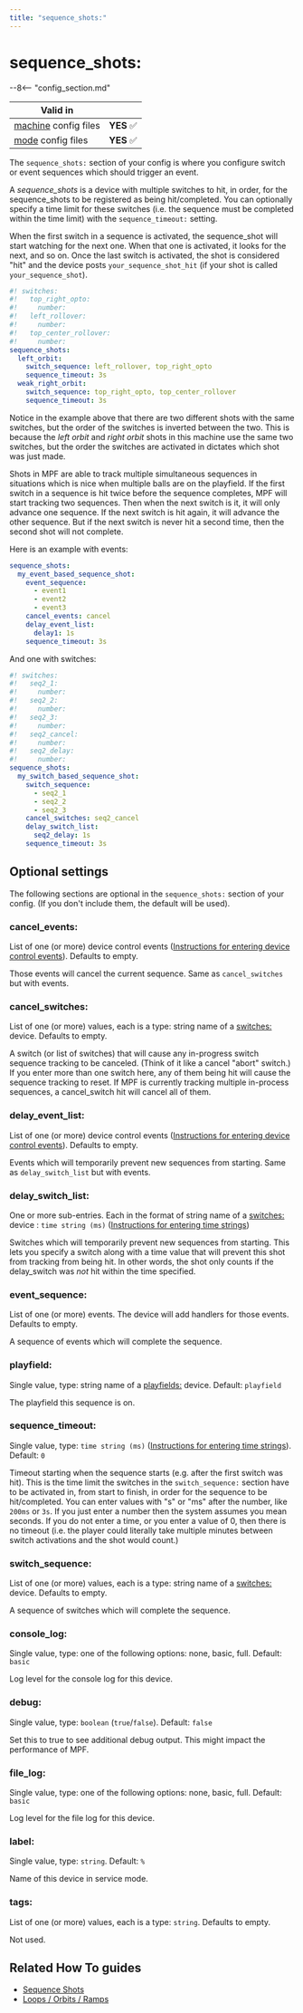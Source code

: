 ```yaml
---
title: "sequence_shots:"
---
```


# sequence_shots:


--8<-- "config_section.md"

| Valid in | |
|-----|:----:|
|[machine](instructions/machine_config.md) config files |**YES** :white_check_mark:|
|[mode](instructions/mode_config.md) config files|**YES** :white_check_mark:|

The `sequence_shots:` section of your config is where you configure
switch or event sequences which should trigger an event.

A *sequence_shots* is a device with multiple switches to hit, in order,
for the sequence_shots to be registered as being hit/completed. You can
optionally specify a time limit for these switches (i.e. the sequence
must be completed within the time limit) with the `sequence_timeout:`
setting.

When the first switch in a sequence is activated, the sequence_shot will
start watching for the next one. When that one is activated, it looks
for the next, and so on. Once the last switch is activated, the shot is
considered "hit" and the device posts `your_sequence_shot_hit` (if
your shot is called `your_sequence_shot`).

``` yaml
#! switches:
#!   top_right_opto:
#!     number:
#!   left_rollover:
#!     number:
#!   top_center_rollover:
#!     number:
sequence_shots:
  left_orbit:
    switch_sequence: left_rollover, top_right_opto
    sequence_timeout: 3s
  weak_right_orbit:
    switch_sequence: top_right_opto, top_center_rollover
    sequence_timeout: 3s
```

Notice in the example above that there are two different shots with the
same switches, but the order of the switches is inverted between the
two. This is because the *left orbit* and *right orbit* shots in this
machine use the same two switches, but the order the switches are
activated in dictates which shot was just made.

Shots in MPF are able to track multiple simultaneous sequences in
situations which is nice when multiple balls are on the playfield. If
the first switch in a sequence is hit twice before the sequence
completes, MPF will start tracking two sequences. Then when the next
switch is it, it will only advance one sequence. If the next switch is
hit again, it will advance the other sequence. But if the next switch is
never hit a second time, then the second shot will not complete.

Here is an example with events:

``` yaml
sequence_shots:
  my_event_based_sequence_shot:
    event_sequence:
      - event1
      - event2
      - event3
    cancel_events: cancel
    delay_event_list:
      delay1: 1s
    sequence_timeout: 3s
```

And one with switches:

``` yaml
#! switches:
#!   seq2_1:
#!     number:
#!   seq2_2:
#!     number:
#!   seq2_3:
#!     number:
#!   seq2_cancel:
#!     number:
#!   seq2_delay:
#!     number:
sequence_shots:
  my_switch_based_sequence_shot:
    switch_sequence:
      - seq2_1
      - seq2_2
      - seq2_3
    cancel_switches: seq2_cancel
    delay_switch_list:
      seq2_delay: 1s
    sequence_timeout: 3s
```

## Optional settings

The following sections are optional in the `sequence_shots:` section of
your config. (If you don't include them, the default will be used).

### cancel_events:

List of one (or more) device control events
([Instructions for entering device control events](instructions/device_control_events.md)). Defaults to empty.

Those events will cancel the current sequence. Same as `cancel_switches`
but with events.

### cancel_switches:

List of one (or more) values, each is a type: string name of a
[switches:](switches.md) device. Defaults to
empty.

A switch (or list of switches) that will cause any in-progress switch
sequence tracking to be canceled. (Think of it like a cancel "abort"
switch.) If you enter more than one switch here, any of them being hit
will cause the sequence tracking to reset. If MPF is currently tracking
multiple in-process sequences, a cancel_switch hit will cancel all of
them.

### delay_event_list:

List of one (or more) device control events
([Instructions for entering device control events](instructions/device_control_events.md)). Defaults to empty.

Events which will temporarily prevent new sequences from starting. Same
as `delay_switch_list` but with events.

### delay_switch_list:

One or more sub-entries. Each in the format of string name of a
[switches:](switches.md) device :
`time string (ms)`
([Instructions for entering time strings](instructions/time_strings.md))

Switches which will temporarily prevent new sequences from starting.
This lets you specify a switch along with a time value that will prevent
this shot from tracking from being hit. In other words, the shot only
counts if the delay_switch was *not* hit within the time specified.

### event_sequence:

List of one (or more) events. The device will add handlers for those
events. Defaults to empty.

A sequence of events which will complete the sequence.

### playfield:

Single value, type: string name of a
[playfields:](playfields.md) device. Default:
`playfield`

The playfield this sequence is on.

### sequence_timeout:

Single value, type: `time string (ms)`
([Instructions for entering time strings](instructions/time_strings.md)). Default: `0`

Timeout starting when the sequence starts (e.g. after the first switch
was hit). This is the time limit the switches in the `switch_sequence:`
section have to be activated in, from start to finish, in order for the
sequence to be hit/completed. You can enter values with "s" or "ms"
after the number, like `200ms` or `3s`. If you
just enter a number then the system assumes you mean seconds. If you do
not enter a time, or you enter a value of 0, then there is no timeout
(i.e. the player could literally take multiple minutes between switch
activations and the shot would count.)

### switch_sequence:

List of one (or more) values, each is a type: string name of a
[switches:](switches.md) device. Defaults to
empty.

A sequence of switches which will complete the sequence.

### console_log:

Single value, type: one of the following options: none, basic, full.
Default: `basic`

Log level for the console log for this device.

### debug:

Single value, type: `boolean` (`true`/`false`). Default: `false`

Set this to true to see additional debug output. This might impact the
performance of MPF.

### file_log:

Single value, type: one of the following options: none, basic, full.
Default: `basic`

Log level for the file log for this device.

### label:

Single value, type: `string`. Default: `%`

Name of this device in service mode.

### tags:

List of one (or more) values, each is a type: `string`. Defaults to
empty.

Not used.

## Related How To guides

* [Sequence Shots](../game_logic/shots/sequence_shots.md)
* [Loops / Orbits / Ramps](../mechs/loops.md)
